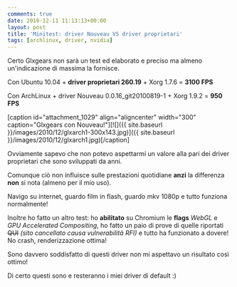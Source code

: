 ```yaml
---
comments: true
date: 2010-12-11 11:13:13+00:00
layout: post
title: 'Minitest: driver Nouveau VS driver proprietari'
tags: [archlinux, driver, nvidia]
---
```


Certo Glxgears non sarà un test ed elaborato e preciso ma almeno un'indicazione di massima la fornisce.

Con Ubuntu 10.04 + **driver proprietari 260.19** + Xorg 1.7.6 = **3100 FPS**

Con ArchLinux + driver Nouveau 0.0.16_git20100819-1 + Xorg 1.9.2 = **950 FPS**

[caption id="attachment_1029" align="aligncenter" width="300" caption="Glxgears con Nouveau!"][![]({{ site.baseurl }}/images/2010/12/glxarch1-300x143.jpg)]({{ site.baseurl }}/images/2010/12/glxarch1.jpg)[/caption]

Ovviamente sapevo che non potevo aspettarmi un valore alla pari dei driver proprietari che sono sviluppati da anni.

Comunque ciò non influisce sulle prestazioni quotidiane **anzi** la differenza **non** si nota (almeno per il mio uso).

Navigo su internet, guardo film in flash, guardo mkv 1080p e tutto funziona normalmente!

Inoltre ho fatto un altro test: ho **abilitato** su Chromium le **flags** _WebGL_ e _GPU Accelerated Compositing_, ho fatto un paio di prove di quelle riportati <del>QUI</del> _(sito cancellato causa vulnerabilità RFI)_ e tutto ha funzionato a dovere! No crash, renderizzazione ottima!

Sono davvero soddisfatto di questi driver non mi aspettavo un risultato così ottimo!

Di certo questi sono e resteranno i miei driver di default :)


